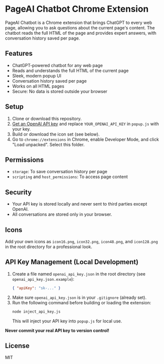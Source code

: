 # PageAI Chatbot Chrome Extension

PageAI Chatbot is a Chrome extension that brings ChatGPT to every web page, allowing you to ask questions about the current page's content. The chatbot reads the full HTML of the page and provides expert answers, with conversation history saved per page.

## Features

- ChatGPT-powered chatbot for any web page
- Reads and understands the full HTML of the current page
- Sleek, modern popup UI
- Conversation history saved per page
- Works on all HTML pages
- Secure: No data is stored outside your browser

## Setup

1. Clone or download this repository.
2. [Get an OpenAI API key](https://platform.openai.com/account/api-keys) and replace `YOUR_OPENAI_API_KEY` in `popup.js` with your key.
3. Build or download the icon set (see below).
4. Go to `chrome://extensions` in Chrome, enable Developer Mode, and click "Load unpacked". Select this folder.

## Permissions

- `storage`: To save conversation history per page
- `scripting` and `host_permissions`: To access page content

## Security

- Your API key is stored locally and never sent to third parties except OpenAI.
- All conversations are stored only in your browser.

## Icons

Add your own icons as `icon16.png`, `icon32.png`, `icon48.png`, and `icon128.png` in the root directory for a professional look.

## API Key Management (Local Development)

1. Create a file named `openai_api_key.json` in the root directory (see `openai_api_key.json.example`):
   ```json
   { "apiKey": "sk-..." }
   ```
2. Make sure `openai_api_key.json` is in your `.gitignore` (already set).
3. Run the following command before building or loading the extension:
   ```sh
   node inject_api_key.js
   ```
   This will inject your API key into `popup.js` for local use.

**Never commit your real API key to version control!**

## License

MIT
